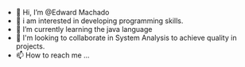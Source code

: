 - 👋 Hi, I’m @Edward Machado
- 👀 i am interested in developing programming skills.
- 🌱 I’m currently learning the java language
- 💞️ I'm looking to collaborate in System Analysis to achieve quality in projects.
- 📫 How to reach me ...

<!---
EdMac0710/EdMac0710 is a ✨ special ✨ repository because its `README.md` (this file) appears on your GitHub profile.
You can click the Preview link to take a look at your changes.
--->
